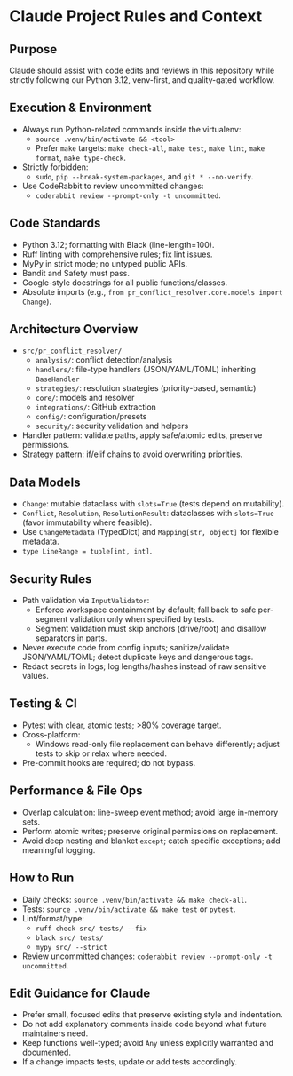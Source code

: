 # Claude Project Rules and Context

## Purpose
Claude should assist with code edits and reviews in this repository while strictly following our Python 3.12, venv-first, and quality-gated workflow.

## Execution & Environment
- Always run Python-related commands inside the virtualenv:
  - `source .venv/bin/activate && <tool>`
  - Prefer `make` targets: `make check-all`, `make test`, `make lint`, `make format`, `make type-check`.
- Strictly forbidden:
  - `sudo`, `pip --break-system-packages`, and `git * --no-verify`.
- Use CodeRabbit to review uncommitted changes:
  - `coderabbit review --prompt-only -t uncommitted`.

## Code Standards
- Python 3.12; formatting with Black (line-length=100).
- Ruff linting with comprehensive rules; fix lint issues.
- MyPy in strict mode; no untyped public APIs.
- Bandit and Safety must pass.
- Google-style docstrings for all public functions/classes.
- Absolute imports (e.g., `from pr_conflict_resolver.core.models import Change`).

## Architecture Overview
- `src/pr_conflict_resolver/`
  - `analysis/`: conflict detection/analysis
  - `handlers/`: file-type handlers (JSON/YAML/TOML) inheriting `BaseHandler`
  - `strategies/`: resolution strategies (priority-based, semantic)
  - `core/`: models and resolver
  - `integrations/`: GitHub extraction
  - `config/`: configuration/presets
  - `security/`: security validation and helpers
- Handler pattern: validate paths, apply safe/atomic edits, preserve permissions.
- Strategy pattern: if/elif chains to avoid overwriting priorities.

## Data Models
- `Change`: mutable dataclass with `slots=True` (tests depend on mutability).
- `Conflict`, `Resolution`, `ResolutionResult`: dataclasses with `slots=True` (favor immutability where feasible).
- Use `ChangeMetadata` (TypedDict) and `Mapping[str, object]` for flexible metadata.
- `type LineRange = tuple[int, int]`.

## Security Rules
- Path validation via `InputValidator`:
  - Enforce workspace containment by default; fall back to safe per-segment validation only when specified by tests.
  - Segment validation must skip anchors (drive/root) and disallow separators in parts.
- Never execute code from config inputs; sanitize/validate JSON/YAML/TOML; detect duplicate keys and dangerous tags.
- Redact secrets in logs; log lengths/hashes instead of raw sensitive values.

## Testing & CI
- Pytest with clear, atomic tests; >80% coverage target.
- Cross-platform:
  - Windows read-only file replacement can behave differently; adjust tests to skip or relax where needed.
- Pre-commit hooks are required; do not bypass.

## Performance & File Ops
- Overlap calculation: line-sweep event method; avoid large in-memory sets.
- Perform atomic writes; preserve original permissions on replacement.
- Avoid deep nesting and blanket `except`; catch specific exceptions; add meaningful logging.

## How to Run
- Daily checks: `source .venv/bin/activate && make check-all`.
- Tests: `source .venv/bin/activate && make test` or `pytest`.
- Lint/format/type:
  - `ruff check src/ tests/ --fix`
  - `black src/ tests/`
  - `mypy src/ --strict`
- Review uncommitted changes: `coderabbit review --prompt-only -t uncommitted`.

## Edit Guidance for Claude
- Prefer small, focused edits that preserve existing style and indentation.
- Do not add explanatory comments inside code beyond what future maintainers need.
- Keep functions well-typed; avoid `Any` unless explicitly warranted and documented.
- If a change impacts tests, update or add tests accordingly.
